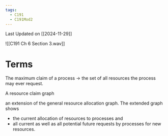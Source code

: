 ```yaml
---
tags:
  - C191
  - C191Mod2
---
```

Last Updated on [[2024-11-29]]

![[C191 Ch 6 Section 3.wav]]

# Terms

The maximum claim of a process → the set of all resources the process may ever request.

A resource claim graph 
>>>
an extension of the general resource allocation graph. The extended graph shows
 - the current allocation of resources to processes and
 - all current as well as all potential future requests by processes for new resources.
